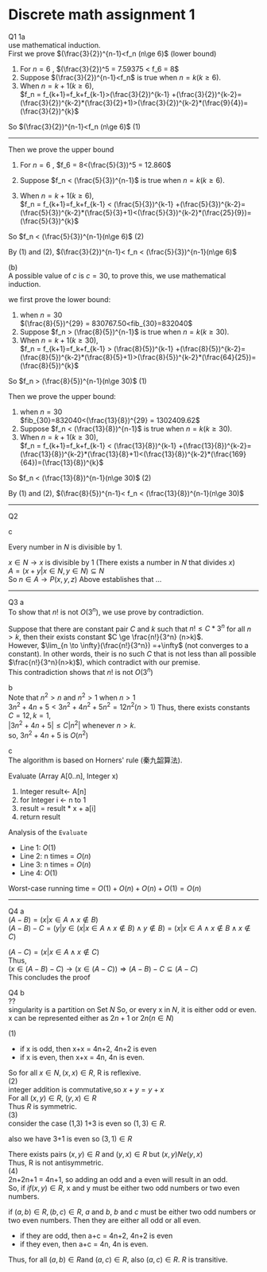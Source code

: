 # Discrete math assignment 1

Q1 
1a  
use mathematical induction.  
First we prove $(\frac{3}{2})^{n-1}<f_n (n\ge 6)$ (lower bound)    

1. For $n = 6$ ,
$(\frac{3}{2})^5 = 7.59375 < f_6 = 8$  
1. Suppose $(\frac{3}{2})^{n-1}<f_n$ is true when $n = k (k\ge 6)$.  
2. When $n = k+1 (k\ge 6)$,  
$f_n = f_{k+1}=f_k+f_{k-1}>(\frac{3}{2})^{k-1} +(\frac{3}{2})^{k-2}=(\frac{3}{2})^{k-2}*(\frac{3}{2}+1)>(\frac{3}{2})^{k-2}*(\frac{9}{4})=(\frac{3}{2})^{k}$  

So  $(\frac{3}{2})^{n-1}<f_n (n\ge 6)$   (1)
****
Then we prove the upper bound  
1. For $n = 6$ ,
$f_6 = 8<(\frac{5}{3})^5 = 12.860$  

2. Suppose $f_n < (\frac{5}{3})^{n-1}$ is true when $n = k (k\ge 6)$.  
   
3. When $n = k+1 (k\ge 6)$,  
   $f_n = f_{k+1}=f_k+f_{k-1} < (\frac{5}{3})^{k-1} +(\frac{5}{3})^{k-2}=(\frac{5}{3})^{k-2}*(\frac{5}{3}+1)<(\frac{5}{3})^{k-2}*(\frac{25}{9})=(\frac{5}{3})^{k}$  

So  $f_n < (\frac{5}{3})^{n-1}(n\ge 6)$   (2)  

By (1) and (2),
$(\frac{3}{2})^{n-1}< f_n < (\frac{5}{3})^{n-1}(n\ge 6)$  

(b)   
A possible value of $c$ is $c = 30$, to prove this, we use mathematical induction.  
 

we first prove the lower bound:
1. when $n = 30$  
   $(\frac{8}{5})^{29} = 830767.50<fib_{30}=832040$   
2. Suppose $f_n > (\frac{8}{5})^{n-1}$ is true when $n = k (k \ge 30)$.
3. When $n = k+1 (k\ge 30)$,  
   $f_n = f_{k+1}=f_k+f_{k-1} > (\frac{8}{5})^{k-1} +(\frac{8}{5})^{k-2}=(\frac{8}{5})^{k-2}*(\frac{8}{5}+1)>(\frac{8}{5})^{k-2}*(\frac{64}{25})=(\frac{8}{5})^{k}$  

So $f_n > (\frac{8}{5})^{n-1}(n\ge 30)$   (1)   

Then we prove the upper bound:
1. when $n = 30$  
   $fib_{30}=832040<(\frac{13}{8})^{29} = 1302409.62$   
2. Suppose $f_n < (\frac{13}{8})^{n-1}$ is true when $n = k (k \ge 30)$.
3. When $n = k+1 (k\ge 30)$,  
   $f_n = f_{k+1}=f_k+f_{k-1} < (\frac{13}{8})^{k-1} +(\frac{13}{8})^{k-2}=(\frac{13}{8})^{k-2}*(\frac{13}{8}+1)<(\frac{13}{8})^{k-2}*(\frac{169}{64})=(\frac{13}{8})^{k}$  

So $f_n < (\frac{13}{8})^{n-1}(n\ge 30)$   (2)   

By (1) and (2),
$(\frac{8}{5})^{n-1}< f_n < (\frac{13}{8})^{n-1}(n\ge 30)$  


****
Q2  

c  

Every number in $N$ is divisible by 1.   

$x\in N \rightarrow x$ is divisible by 1 (There exists a number in $N$ that divides $x$)  
$A = (x+y|x \in N, y \in N) \subseteq N$  
So $n \in A \rightarrow P(x,y,z)$
Above establishes that ...   


****

Q3 
a  
To show that $n!$ is not $O(3^n)$, we use prove by contradiction.  

Suppose that there are constant pair $C$ and $k$ such that $n!\le C*3^n$ for all $n>k$, then their exists  constant $C \ge \frac{n!}{3^n} (n>k)$.  
However, $\lim_{n \to \infty}(\frac{n!}{3^n}) =+\infty$ (not converges to a constant). In other words, their is no such $C$ that is not less than all possible $\frac{n!}{3^n}(n>k)$), which contradict with our premise.  
This contradiction shows that $n!$ is not $O(3^n)$




b  
Note that $n^2>n$ and $n^2>1$ when $n>1$  
$3n^2+4n+5 <3n^2+4n^2+5n^2=12n^2(n>1)$
Thus, there exists constants $C = 12, k=1$,  
$|3n^2+4n+5|\le C|n^2|$ whenever $n>k$.  
so, $3n^2+4n+5$ is $O(n^2)$


c  
The algorithm is based on Horners' rule (秦九韶算法).  

   Evaluate (Array A[0..n], Integer x)  
   1. Integer result$\leftarrow$ A[n]
   2. for Integer i $\leftarrow$ n to 1
   3. result = result * x + a[i]
   4. return result

Analysis of the `Evaluate`
- Line 1: $O(1)$  
- Line 2: n times = $O(n)$  
- Line 3: n times = $O(n)$  
- Line 4: $O(1)$  
  
Worst-case running time = $O(1)+O(n)+O(n)+O(1) = O(n)$
****



Q4 
a  
$(A-B) = ({x|x\in A \wedge x \notin B})$  
$(A-B)-C = ({y| y \in ({x|x\in A \wedge x \notin B}) \wedge y \notin B}) = ({x|x \in A \wedge x \notin B \wedge x \notin C})$

$(A-C) = ({x|x\in A \wedge x \notin C})$  
Thus,  
$(x \in (A-B)-C) \to (x \in (A-C)) \Rightarrow (A-B)-C\subseteq(A-C)$  
This concludes the proof

Q4 b  
??  
singularity is a partition on Set $N$
So, or every x in $N$, it is either odd or even.
x can be represented either as $2n+1$ or $2n (n \in N)$

(1)
- if x is odd, then x+x = 4n+2, 4n+2 is even 
- if x is even, then x+x = 4n, 4n is even.

So for all $x \in N,(x,x)\in R$, R is reflexive.  
(2)   
integer addition is commutative,so $x+y = y+x$   
For all $(x,y) \in R$, $(y,x) \in R$  
Thus $R$ is symmetric.  
(3)  
consider the case (1,3) 1+3 is even so $(1,3) \in R$.

also we have 3+1 is even so $(3,1) \in R$

There exists pairs $(x,y) \in R$ and $(y,x) \in R$ but $(x,y) Ne (y,x)$  
Thus, R is not antisymmetric.  
(4)  
2n+2n+1 = 4n+1, so adding an odd and a even will result in an odd.  
So, if $if (x,y) \in R$, x and y must be either two odd numbers or two even numbers.  

if $(a,b)\in R, (b,c) \in R$, $a$ and $b$, $b$ and $c$ must be either two odd numbers or two even numbers. Then they are either all odd or all even.

- if they are odd, then a+c = 4n+2, 4n+2 is even 
- if they even, then a+c = 4n, 4n is even.

Thus, for all $(a,b) \in R$and $(a,c) \in R$, also $(a,c) \in R$.  $R$ is transitive.
